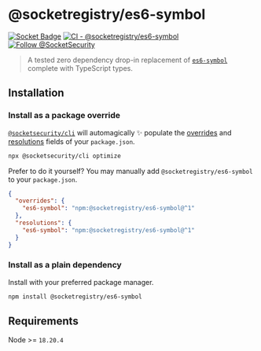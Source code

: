 # @socketregistry/es6-symbol

[![Socket Badge](https://socket.dev/api/badge/npm/package/@socketregistry/es6-symbol)](https://socket.dev/npm/package/@socketregistry/es6-symbol)
[![CI - @socketregistry/es6-symbol](https://github.com/SocketDev/socket-registry-js/actions/workflows/test.yml/badge.svg)](https://github.com/SocketDev/socket-registry-js/actions/workflows/test.yml)
[![Follow @SocketSecurity](https://img.shields.io/twitter/follow/SocketSecurity?style=social)](https://twitter.com/SocketSecurity)

> A tested zero dependency drop-in replacement of
> [`es6-symbol`](https://www.npmjs.com/package/es6-symbol) complete with
> TypeScript types.

## Installation

### Install as a package override

[`@socketsecurity/cli`](https://www.npmjs.com/package/@socketsecurity/cli) will
automagically :sparkles: populate the
[overrides](https://docs.npmjs.com/cli/v9/configuring-npm/package-json#overrides)
and [resolutions](https://yarnpkg.com/configuration/manifest#resolutions) fields
of your `package.json`.

```sh
npx @socketsecurity/cli optimize
```

Prefer to do it yourself? You may manually add `@socketregistry/es6-symbol` to
your `package.json`.

```json
{
  "overrides": {
    "es6-symbol": "npm:@socketregistry/es6-symbol@^1"
  },
  "resolutions": {
    "es6-symbol": "npm:@socketregistry/es6-symbol@^1"
  }
}
```

### Install as a plain dependency

Install with your preferred package manager.

```sh
npm install @socketregistry/es6-symbol
```

## Requirements

Node >= `18.20.4`
